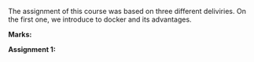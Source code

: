 The assignment of this course was based on three different deliviries. On the first one, we introduce to docker and its advantages.

**Marks:**

**Assignment 1:**
